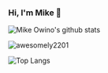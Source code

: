 ### Hi, I'm Mike 👋

![Mike Owino's github stats](https://github-readme-stats.vercel.app/api?username=mikeowino&count_private=true&show_icons=true&theme=darcula) <p align="left"><img src="https://github-readme-streak-stats.herokuapp.com/?user=MikeOwino&layout=compact&theme=darcula" alt="awesomely2201" /></p>


![Top Langs](https://github-readme-stats.vercel.app/api/top-langs/?username=mikeowino&layout=compact&theme=darcula) 




